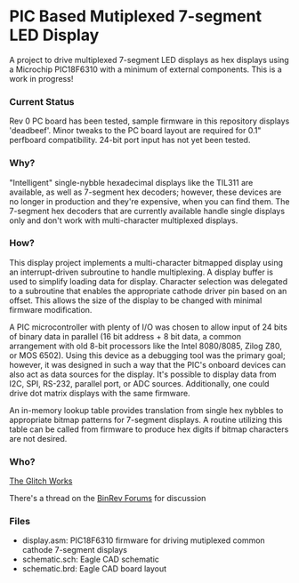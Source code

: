 PIC Based Mutiplexed 7-segment LED Display
==========================================

A project to drive multiplexed 7-segment LED displays as hex displays using a Microchip PIC18F6310 with a minimum of external components. This is a work in progress!

### Current Status

Rev 0 PC board has been tested, sample firmware in this repository displays 'deadbeef'. Minor tweaks to the PC board layout are required for 0.1" perfboard compatibility. 24-bit port input has not yet been tested.

### Why?

"Intelligent" single-nybble hexadecimal displays like the TIL311 are available, as well as 7-segment hex decoders; however, these devices are no longer in production and they're expensive, when you can find them. The 7-segment hex decoders that are currently available handle single displays only and don't work with multi-character multiplexed displays.

### How?

This display project implements a multi-character bitmapped display using an interrupt-driven subroutine to handle multiplexing. A display buffer is used to simplify loading data for display. Character selection was delegated to a subroutine that enables the appropriate cathode driver pin based on an offset. This allows the size of the display to be changed with minimal firmware modification.

A PIC microcontroller with plenty of I/O was chosen to allow input of 24 bits of binary data in parallel (16 bit address + 8 bit data, a common arrangement with old 8-bit processors like the Intel 8080/8085, Zilog Z80, or MOS 6502). Using this device as a debugging tool was the primary goal; however, it was designed in such a way that the PIC's onboard devices can also act as data sources for the display. It's possible to display data from I2C, SPI, RS-232, parallel port, or ADC sources. Additionally, one could drive dot matrix displays with the same firmware.

An in-memory lookup table provides translation from single hex nybbles to appropriate bitmap patterns for 7-segment displays. A routine utilizing this table can be called from firmware to produce hex digits if bitmap characters are not desired.

### Who?

[The Glitch Works](http://www.glitchwrks.com/)

There's a thread on the [BinRev Forums](http://www.binrev.com/forums/index.php/topic/46160-hex-display-project/) for discussion

### Files

* display.asm: PIC18F6310 firmware for driving mutiplexed common cathode 7-segment displays
* schematic.sch: Eagle CAD schematic
* schematic.brd: Eagle CAD board layout
